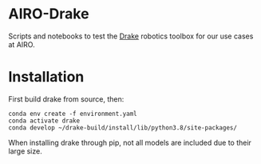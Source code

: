 # AIRO-Drake

Scripts and notebooks to test the [Drake](https://drake.mit.edu/) robotics toolbox for our use cases at AIRO.

# Installation
First build drake from source, then:
```
conda env create -f environment.yaml
conda activate drake
conda develop ~/drake-build/install/lib/python3.8/site-packages/
```
When installing drake through pip, not all models are included due to their large size. 
